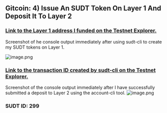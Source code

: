 ## Gitcoin: 4) Issue An SUDT Token On Layer 1 And Deposit It To Layer 2

### [Link to the Layer 1 address I funded on the Testnet Explorer.](https://explorer.nervos.org/aggron/address/ckt1qyqvjpgzz28f2nsten7e0rsdwauxpmfjmm7qyh2jxg)

Screenshot of he console output immediately after using sudt-cli to create my SUDT tokens on Layer 1.

![image.png](https://i.loli.net/2021/08/07/CU9HSNdYTjB35n4.png)

### [Link to the transaction ID created by sudt-cli on the Testnet Explorer.](https://explorer.nervos.org/aggron/transaction/0xdae46b20e52aec0bb8b90a6049ebfcdbeebd42c9a1645148526b1c8edc982906)

Screenshot of the console output immediately after I have successfully submitted a deposit to Layer 2 using the account-cli tool.
![image.png](https://i.loli.net/2021/08/07/lU8MEBNrXzjQA9k.png)

### SUDT ID: 299

